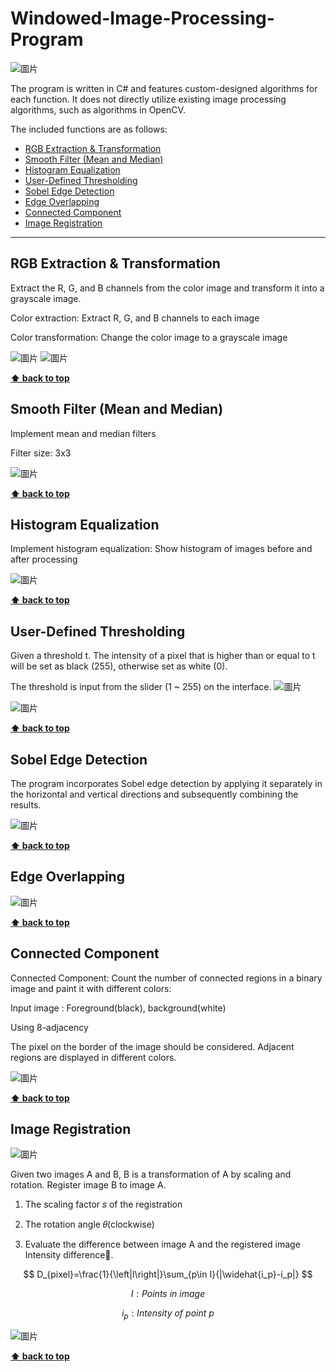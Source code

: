 # Windowed-Image-Processing-Program

![圖片](https://github.com/YeeHaoSu/Windowed-Image-Processing-Program/assets/90921571/ecff771d-e064-4a48-89fd-704c93ba6567)

The program is written in C# and features custom-designed algorithms for each function.
It does not directly utilize existing image processing algorithms, such as algorithms in OpenCV.

The included functions are as follows:

- [RGB Extraction & Transformation](#1)
- [Smooth Filter (Mean and Median)](#2)
- [Histogram Equalization](#3)
- [User-Defined Thresholding](#4)
- [Sobel Edge Detection](#5)
- [Edge Overlapping](#6)
- [Connected Component](#7)
- [Image Registration](#8)

---

<h2 id="1">RGB Extraction & Transformation</h2>

Extract the R, G, and B channels from the color image and transform it into a grayscale image.

Color extraction: Extract R, G, and B channels to each image

Color transformation: Change the color image to a grayscale image

![圖片](https://github.com/YeeHaoSu/Windowed-Image-Processing-Program/assets/90921571/70286b7a-8cba-4a20-ab08-550923dc5ee3) ![圖片](https://github.com/YeeHaoSu/Windowed-Image-Processing-Program/assets/90921571/61acfd0d-710e-40f4-bdf8-7ed7fad08f9d)

**[⬆ back to top](#Windowed-Image-Processing-Program)**




<h2 id="2">Smooth Filter (Mean and Median)</h2>

Implement mean and median filters

Filter size: 3x3

![圖片](https://github.com/YeeHaoSu/Windowed-Image-Processing-Program/assets/90921571/bb3581de-26ce-47f2-b615-8b687cd28ce0)

**[⬆ back to top](#Windowed-Image-Processing-Program)**


<h2 id="3">Histogram Equalization</h2>

Implement histogram equalization: Show histogram of images before and after processing

![圖片](https://github.com/YeeHaoSu/Windowed-Image-Processing-Program/assets/90921571/3b86927a-afaf-4f73-b90a-3a439e288d6a)

**[⬆ back to top](#Windowed-Image-Processing-Program)**


<h2 id="4">User-Defined Thresholding</h2>

Given a threshold t. The intensity of a pixel that is higher than or equal to t will be set as black (255), otherwise set as white (0).

The threshold is input from the slider (1 ~ 255) on the interface.  ![圖片](https://github.com/YeeHaoSu/Windowed-Image-Processing-Program/assets/90921571/46f846b5-f324-437d-808a-fc33402cc6d4)

![圖片](https://github.com/YeeHaoSu/Windowed-Image-Processing-Program/assets/90921571/79343402-4f7e-496a-a374-f9aa6cdfe58b)

**[⬆ back to top](#Windowed-Image-Processing-Program)**


<h2 id="5">Sobel Edge Detection</h2>

The program incorporates Sobel edge detection by applying it separately in the horizontal and vertical directions and subsequently combining the results.

![圖片](https://github.com/YeeHaoSu/Windowed-Image-Processing-Program/assets/90921571/72e5754f-6468-4271-af07-81ced35d378e)


**[⬆ back to top](#Windowed-Image-Processing-Program)**

<h2 id="6">Edge Overlapping</h2>

![圖片](https://github.com/YeeHaoSu/Windowed-Image-Processing-Program/assets/90921571/fa545757-9f1d-4ea5-96e3-2ec42e345ce6)

**[⬆ back to top](#Windowed-Image-Processing-Program)**


<h2 id="7">Connected Component</h2>

Connected Component: Count the number of connected regions in a binary image and paint it with different colors:

Input image : Foreground(black), background(white)

Using 8-adjacency

The pixel on the border of the image should be considered.
Adjacent regions are displayed in different colors.

![圖片](https://github.com/YeeHaoSu/Windowed-Image-Processing-Program/assets/90921571/fd58ce16-60ea-4f6f-9b98-321ca26398db)

**[⬆ back to top](#Windowed-Image-Processing-Program)**


<h2 id="8">Image Registration</h2>

![圖片](https://github.com/YeeHaoSu/Windowed-Image-Processing-Program/assets/90921571/8d09077a-7f2a-48c6-b91f-fecdba11ac59)

Given two images A and B, B is a transformation of A by scaling and rotation. Register image B to image A.

1. The scaling factor 𝑠 of the registration

2. The rotation angle 𝜃(clockwise)

3. Evaluate the difference between image A and the registered image Intensity difference.

$$ D_{pixel}=\frac{1}{\left|I\right|}\sum_{p\in I}{|\widehat{i_p}-i_p|} $$

$$ I: Points\ in\ image $$

$$ i_p: Intensity\ of\ point\ p  $$  


![圖片](https://github.com/YeeHaoSu/Windowed-Image-Processing-Program/assets/90921571/5405d6c2-3b66-4bac-bb52-948cb3dc6182)

**[⬆ back to top](#Windowed-Image-Processing-Program)**


